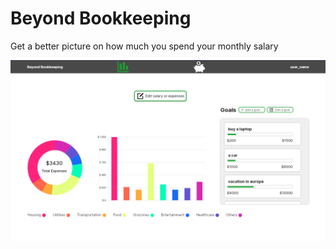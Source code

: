 # Beyond Bookkeeping

Get a better picture on how much you spend your monthly salary

![Screenshot](app_1.png)
